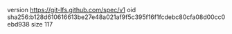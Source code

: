 version https://git-lfs.github.com/spec/v1
oid sha256:b128d610616613be27e48a021af9f5c395f16f1fcdebc80cfa08d00cc0ebd938
size 117
